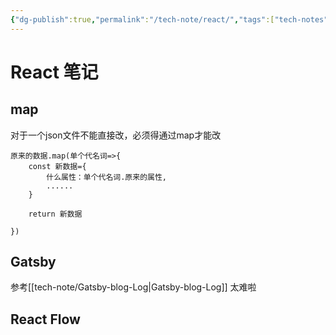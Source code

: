 ```yaml
---
{"dg-publish":true,"permalink":"/tech-note/react/","tags":["tech-notes","web-app"],"created":"2024-01-11T09:45:47.149-05:00","updated":"2024-01-12T23:22:53.285-05:00"}
---
```



# React 笔记

## map

对于一个json文件不能直接改，必须得通过map才能改

```
原来的数据.map(单个代名词=>{
    const 新数据={
        什么属性：单个代名词.原来的属性,
        ......
    }

    return 新数据

})
```

## Gatsby

参考[[tech-note/Gatsby-blog-Log\|Gatsby-blog-Log]] 太难啦

## React Flow

